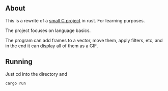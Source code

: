 ## About
This is a rewrite of a [small C project](https://github.com/Denloob/c-gif-maker) in rust. For learning purposes.

The project focuses on language basics.

The program can add frames to a vector, move them, apply filters, etc, and in the end it can display all of them as a GIF.

## Running

Just cd into the directory and
```sh
cargo run
```
